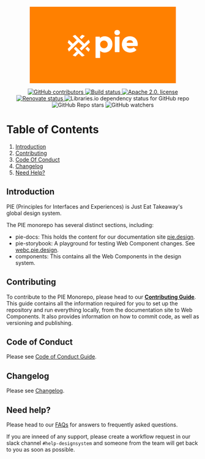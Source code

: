 <p align="center">
  <img align="center" src="./readme_image.png" height="200" alt="">
</p>

<div align="center">
  <a href="https://github.com/justeattakeaway/pie/graphs/contributors">
    <img alt="GitHub contributors" src="https://img.shields.io/github/contributors/justeattakeaway/pie">
  </a>
  <a href="https://github.com/justeattakeaway/pie/actions/workflows/build.yml?query=branch%3Amain">
    <img alt="Build status" src="https://img.shields.io/github/actions/workflow/status/justeattakeaway/pie/ci.yml">
  </a>
  <a href="https://opensource.org/licenses/Apache-2.0">
    <img alt="Apache 2.0. license" src="https://img.shields.io/badge/License-Apache_2.0-blue.svg">
  </a>
  <a href="https://renovatebot.com/">
    <img alt="Renovate status" src="https://img.shields.io/badge/renovate-enabled-brightgreen.svg">
  </a>
  <img alt="Libraries.io dependency status for GitHub repo" src="https://img.shields.io/librariesio/github/justeattakeaway/pie">
  <img alt="GitHub Repo stars" src="https://img.shields.io/github/stars/justeattakeaway/pie?style=social">
  <img alt="GitHub watchers" src="https://img.shields.io/github/watchers/justeattakeaway/pie?style=social">
</div>

# Table of Contents

1. [Introduction](#pie)
2. [Contributing](#contributing)
3. [Code Of Conduct](#code-of-conduct)
4. [Changelog](#changelog)
5. [Need Help?](#need-help)

## Introduction

PIE (Principles for Interfaces and Experiences) is Just Eat Takeaway's global design system.

The PIE monorepo has several distinct sections, including:
  - pie-docs: This holds the content for our documentation site [pie.design](https://pie.design/).
  - pie-storybook: A playground for testing Web Component changes. See [webc.pie.design](https://webc.pie.design).
  - components: This contains all the Web Components in the design system.

## Contributing

To contribute to the PIE Monorepo, please head to our **[Contributing Guide](https://github.com/justeattakeaway/pie/wiki/Contributing-Guide)**. This guide contains all the information required for you to set up the repository and run everything locally, from the documentation site to Web Components. It also provides information on how to commit code, as well as versioning and publishing.

## Code of Conduct

Please see [Code of Conduct Guide](./CODE_OF_CONDUCT.md).

## Changelog

Please see [Changelog](./CHANGELOG.md).

## Need help?

Please head to our [FAQs](https://pie.design/support/faq/) for answers to frequently asked questions.

If you are inneed of any support, please create a workflow request in our slack channel `#help-designsystem` and someone from the team will get back to you as soon as possible.
